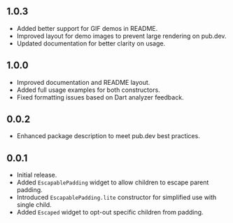 ## 1.0.3
- Added better support for GIF demos in README.
- Improved layout for demo images to prevent large rendering on pub.dev.
- Updated documentation for better clarity on usage.

## 1.0.0

- Improved documentation and README layout.
- Added full usage examples for both constructors.
- Fixed formatting issues based on Dart analyzer feedback.

## 0.0.2

- Enhanced package description to meet pub.dev best practices.

## 0.0.1

- Initial release.
- Added `EscapablePadding` widget to allow children to escape parent padding.
- Introduced `EscapablePadding.lite` constructor for simplified use with single child.
- Added `Escaped` widget to opt-out specific children from padding.

